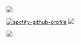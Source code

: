 <img src="https://autism.crd.co/assets/images/gallery01/61387993.png?v=d6547f5c">



[![spotify-github-profile](https://spotify-github-profile.kittinanx.com/api/view?uid=31blrcsa5a2jfah66gxcy2gdm6he&cover_image=true&theme=default&show_offline=true&background_color=121212&interchange=true)](https://spotify-github-profile.kittinanx.com/api/view?uid=31blrcsa5a2jfah66gxcy2gdm6he&redirect=true) <img src="https://i.postimg.cc/wxLSq32R/Screenshot-2025-01-02-12-12-16-AM-removebg-preview-3.png"><br>




<img src="https://autism.crd.co/assets/images/gallery01/61387993.png?v=d6547f5c">

